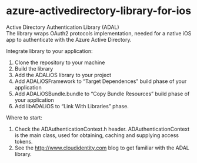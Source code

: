 azure-activedirectory-library-for-ios
=====================================

Active Directory Authentication Library (ADAL)</br>
The library wraps OAuth2 protocols implementation, needed for a native iOS app to authenticate with the Azure Active Directory. </br>

Integrate library to your application:
1.	Clone the repository to your machine</br>
2.	Build the library
3.	Add the ADALiOS library to your project
4.	Add ADALiOSFramework to “Target Dependences” build phase of your application
5.	Add ADALiOSBundle.bundle to “Copy Bundle Resources” build phase of your application
6.	Add libADALiOS to “Link With Libraries” phase.

Where to start:
1.	Check the ADAuthenticationContext.h header. ADAuthenticationContext is the main class, used for obtaining, caching and supplying access tokens.
2.	See the http://www.cloudidentity.com blog to get familiar with the ADAL library.


